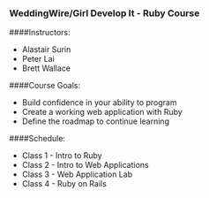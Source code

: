 ### WeddingWire/Girl Develop It - Ruby Course

####Instructors:
- Alastair Surin
- Peter Lai 
- Brett Wallace

####Course Goals:
- Build confidence in your ability to program
- Create a working web application with Ruby
- Define the roadmap to continue learning

####Schedule:
- Class 1 - Intro to Ruby
- Class 2 - Intro to Web Applications
- Class 3 - Web Application Lab
- Class 4 - Ruby on Rails

